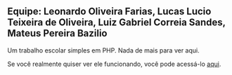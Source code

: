 <h2>Equipe: Leonardo Oliveira Farias, Lucas Lucio Teixeira de Oliveira, Luiz Gabriel Correia Sandes, Mateus Pereira Bazilio</h2>

<p>Um trabalho escolar simples em PHP. Nada de mais para ver aqui.</p>

<p>Se você realmente quiser ver ele funcionando, você pode acessá-lo <a href="https://pweeb2.000webhostapp.com/">aqui</a>.</p>
